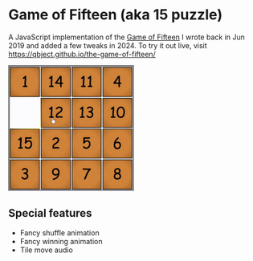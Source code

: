 # Game of Fifteen (aka 15 puzzle)

A JavaScript implementation of the [Game of Fifteen](https://en.wikipedia.org/wiki/15_puzzle) I wrote back in Jun 2019 and added a few tweaks in 2024. To try it out live, visit https://qbject.github.io/the-game-of-fifteen/

![](doc/img/demo.gif)

## Special features

-   Fancy shuffle animation
-   Fancy winning animation
-   Tile move audio
